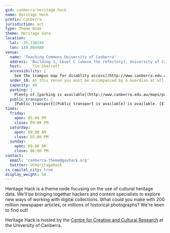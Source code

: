 ```yaml
---
gid: canberra-heritage-hack
name: Heritage Hack 
prefix: Canberra
jurisdiction: act
type: Theme Node
theme: Heritage data
location:
  lat: -35.238244
  lon: 149.084480
venue:
  name: 'Teaching Commons University of Canberra' 
  address: 'Building 1, Level C (above the refectory), University of Canberra, Bruce, ACT'
  host: 	Tim Sherratt 
  accessibility: |
    See the [campus map for disablity access](http://www.canberra.edu.au/maps/campus-map-for-people-with-disabilities)
  under_18: At this Venue you must be accompanied by a Guardian at all times
  capacity: 40
  parking: |
    Plenty of [parking is available](http://www.canberra.edu.au/maps/parking). It's free after 6.00pm and on weekends. 
  public_transport: |
    [Public transport](Public transport is available) is available. [Eight different bus routes](http://www.canberra.edu.au/on-campus/parking/bus-bike-and-fleet-vehicles) service the university on weekends.
times:
  friday:
    open: 05:00 PM
    close: 09:00 PM
  saturday:
    open: 09:00 AM
    close: 05:00 PM
  sunday:
    open: 09:00 AM
    close: 06:00 PM
contact:
  email: 'canberra-theme@govhack.org'
  twitter: UCHeritageHack
is_capital_city: true
display_weight: 50
---
```


Heritage Hack is a theme node focusing on the use of cultural heritage data. We'll be bringing together hackers and content specialists to explore new ways of working with digital collections. What could you make with 200 million newspaper articles, or millions of historical photographs? We're keen to find out!

Heritage Hack is hosted by the [Centre for Creative and Cultural Research](http://www.canberra.edu.au/research/faculty-research-centres/cccr) at the University of Canberra.